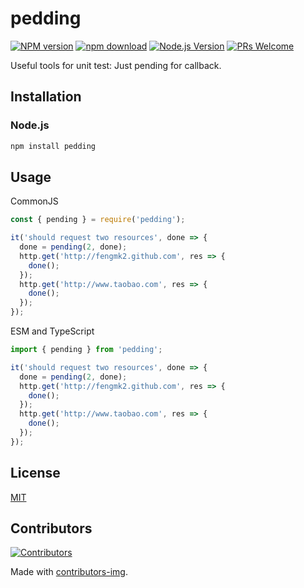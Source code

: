 # pedding

[![NPM version][npm-image]][npm-url]
[![npm download][download-image]][download-url]
[![Node.js Version](https://img.shields.io/node/v/pedding.svg?style=flat)](https://nodejs.org/en/download/)
[![PRs Welcome](https://img.shields.io/badge/PRs-welcome-brightgreen.svg?style=flat-square)](https://makeapullrequest.com)

[npm-image]: https://img.shields.io/npm/v/pedding.svg?style=flat-square
[npm-url]: https://npmjs.org/package/pedding
[download-image]: https://img.shields.io/npm/dm/pedding.svg?style=flat-square
[download-url]: https://npmjs.org/package/pedding

Useful tools for unit test: Just pending for callback.

## Installation

### Node.js

```bash
npm install pedding
```

## Usage

CommonJS

```js
const { pending } = require('pedding');

it('should request two resources', done => {
  done = pending(2, done);
  http.get('http://fengmk2.github.com', res => {
    done();
  });
  http.get('http://www.taobao.com', res => {
    done();
  });
});
```

ESM and TypeScript

```ts
import { pending } from 'pedding';

it('should request two resources', done => {
  done = pending(2, done);
  http.get('http://fengmk2.github.com', res => {
    done();
  });
  http.get('http://www.taobao.com', res => {
    done();
  });
});
```

## License

[MIT](LICENSE)

## Contributors

[![Contributors](https://contrib.rocks/image?repo=node-modules/pedding)](https://github.com/node-modules/pedding/graphs/contributors)

Made with [contributors-img](https://contrib.rocks).
